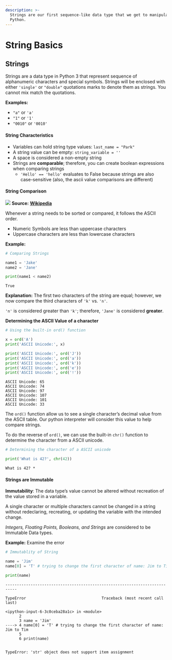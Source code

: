 ```yaml
---
description: >-
  Strings are our first sequence-like data type that we get to manipulate in
  Python.
---
```


# String Basics

## Strings <a href="#strings" id="strings"></a>

Strings are a data type in Python 3 that represent sequence of alphanumeric characters and special symbols. Strings will be enclosed with either `'single'` or `"double"` quotations marks to denote them as strings. You cannot mix match the quotations.

**Examples:**

* `"a"` or `'a'`
* `"1"` or `'1'`
* `"0010"` or `'0010'`

#### String Characteristics <a href="#string-characteristics" id="string-characteristics"></a>

* Variables can hold string type values: `last_name = "Park"`
* A string value can be empty: `string_variable = ''`
* A space is considered a non-empty string
* Strings are **comparable**; therefore, you can create boolean expressions when comparing strings
  * `'Hello' == 'hello'` evaluates to False because strings are also case-sensitive (also, the ascii value comparisons are different)

#### String Comparison <a href="#string-comparison" id="string-comparison"></a>

![](https://upload.wikimedia.org/wikipedia/commons/thumb/1/1b/ASCII-Table-wide.svg/1024px-ASCII-Table-wide.svg.png) **Source:** [**Wikipedia**](https://simple.wikipedia.org/wiki/ASCII#/media/File:ASCII-Table-wide.svg)

Whenever a string needs to be sorted or compared, it follows the ASCII order.

* Numeric Symbols are less than uppercase characters
* Uppercase characters are less than lowercase characters

**Example:**

```python
# Comparing Strings

name1 = 'Jake'
name2 = 'Jane'

print(name1 < name2)
```

```
True
```

**Explanation:** The first two characters of the string are equal; however, we now compare the third characters of `'k'` vs. `'n'`.

`'n'` is considered greater than `'k'`; therefore, `'Jane'` is considered **greater**.

**Determining the ASCII Value of a character**

```python
# Using the built-in ord() function

x = ord('A')
print('ASCII Unicode:', x)

print('ASCII Unicode:', ord('J'))
print('ASCII Unicode:', ord('a'))
print('ASCII Unicode:', ord('k'))
print('ASCII Unicode:', ord('e'))
print('ASCII Unicode:', ord('!'))
```

```
ASCII Unicode: 65
ASCII Unicode: 74
ASCII Unicode: 97
ASCII Unicode: 107
ASCII Unicode: 101
ASCII Unicode: 33
```

The `ord()` function allow us to see a single character’s decimal value from the ASCII table. Our python interpreter will consider this value to help compare strings.

To do the reverse of `ord()`, we can use the built-in `chr()` function to determine the character from a ASCII unicode.

```python
# Determining the character of a ASCII unicode

print('What is 42?', chr(42))
```

```
What is 42? *
```

#### Strings are Immutable <a href="#strings-are-immutable" id="strings-are-immutable"></a>

**Immutability**: The data type’s value cannot be altered without recreation of the value stored in a variable.

A single character or multiple characters cannot be changed in a string without redeclaring, recreating, or updating the variable with the intended change.

_Integers, Floating Points, Booleans, and Strings_ are considered to be Immutable Data types.

**Example:** Examine the error

```python
# Immutablity of String

name = 'Jim'
name[0] = 'T' # trying to change the first character of name: Jim to Tim

print(name)
```

```
---------------------------------------------------------------------------

TypeError                                 Traceback (most recent call last)

<ipython-input-6-3c0ceba28a1c> in <module>
      2
      3 name = 'Jim'
----> 4 name[0] = 'T' # trying to change the first character of name: Jim to Tim
      5
      6 print(name)


TypeError: 'str' object does not support item assignment
```
